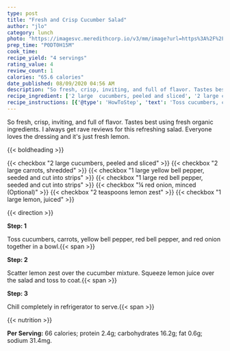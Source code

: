 ```yaml
---
type: post
title: "Fresh and Crisp Cucumber Salad"
author: "jlo"
category: lunch
photo: "https://imagesvc.meredithcorp.io/v3/mm/image?url=https%3A%2F%2Fimages.media-allrecipes.com%2Fuserphotos%2F967317.jpg"
prep_time: "P0DT0H15M"
cook_time: 
recipe_yield: "4 servings"
rating_value: 4
review_count: 1
calories: "65.6 calories"
date_published: 08/09/2020 04:56 AM
description: "So fresh, crisp, inviting, and full of flavor. Tastes best using fresh organic ingredients. I always get rave reviews for this refreshing salad. Everyone loves the dressing and it's just fresh lemon."
recipe_ingredient: ['2 large  cucumbers, peeled and sliced', '2 large carrots, shredded', '1 large yellow bell pepper, seeded and cut into strips', '1 large red bell pepper, seeded and cut into strips', '¼ red onion, minced', '2 teaspoons lemon zest', '1 large lemon, juiced']
recipe_instructions: [{'@type': 'HowToStep', 'text': 'Toss cucumbers, carrots, yellow bell pepper, red bell pepper, and red onion together in a bowl.\n'}, {'@type': 'HowToStep', 'text': 'Scatter lemon zest over the cucumber mixture. Squeeze lemon juice over the salad and toss to coat.\n'}, {'@type': 'HowToStep', 'text': 'Chill completely in refrigerator to serve.\n'}]
---
```


So fresh, crisp, inviting, and full of flavor. Tastes best using fresh organic ingredients. I always get rave reviews for this refreshing salad. Everyone loves the dressing and it's just fresh lemon. 

{{< boldheading >}}

{{< checkbox "2 large  cucumbers, peeled and sliced" >}}
{{< checkbox "2 large carrots, shredded" >}}
{{< checkbox "1 large yellow bell pepper, seeded and cut into strips" >}}
{{< checkbox "1 large red bell pepper, seeded and cut into strips" >}}
{{< checkbox "¼  red onion, minced  (Optional)" >}}
{{< checkbox "2 teaspoons lemon zest" >}}
{{< checkbox "1 large lemon, juiced" >}}


{{< direction >}}

**Step: 1**

Toss cucumbers, carrots, yellow bell pepper, red bell pepper, and red onion together in a bowl.{{< span >}}

**Step: 2**

Scatter lemon zest over the cucumber mixture. Squeeze lemon juice over the salad and toss to coat.{{< span >}}

**Step: 3**

Chill completely in refrigerator to serve.{{< span >}}

{{< nutrition >}}

**Per Serving:** 66 calories; protein 2.4g; carbohydrates 16.2g; fat 0.6g; sodium 31.4mg.